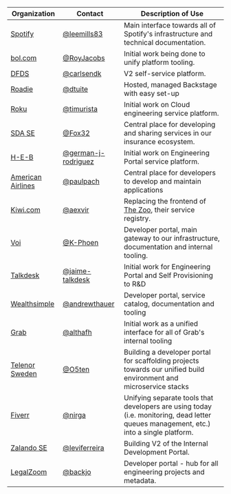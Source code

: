 | Organization                                 | Contact                                                      | Description of Use                                                                                                                     |
| -------------------------------------------- | ------------------------------------------------------------ | -------------------------------------------------------------------------------------------------------------------------------------- |
| [Spotify](https://www.spotify.com)           | [@leemills83](https://github.com/leemills83)                 | Main interface towards all of Spotify's infrastructure and technical documentation.                                                    |
| [bol.com](https://www.bol.com)               | [@RoyJacobs](https://github.com/RoyJacobs)                   | Initial work being done to unify platform tooling.                                                                                     |
| [DFDS](https://www.dfds.com)                 | [@carlsendk](https://github.com/carlsendk)                   | V2 self-service platform.                                                                                                              |
| [Roadie](https://roadie.io)                  | [@dtuite](https://github.com/dtuite)                         | Hosted, managed Backstage with easy set-up                                                                                             |
| [Roku](https://www.roku.com)                 | [@timurista](https://github.com/timurista)                   | Initial work on Cloud engineering service platform.                                                                                    |
| [SDA SE](https://sda.se)                     | [@Fox32](https://github.com/Fox32)                           | Central place for developing and sharing services in our insurance ecosystem.                                                          |
| [H-E-B](https://www.heb.com)                 | [@german-j-rodriguez](https://github.com/german-j-rodriguez) | Initial work on Engineering Portal service platform.                                                                                   |
| [American Airlines](https://www.aa.com)      | [@paulpach](https://github.com/paulpach)                     | Central place for developers to develop and maintain applications                                                                      |
| [Kiwi.com](https://kiwi.com)                 | [@aexvir](https://github.com/aexvir)                         | Replacing the frontend of [The Zoo](https://github.com/kiwicom/the-zoo), their service registry.                                       |
| [Voi](https://www.voiscooters.com/)          | [@K-Phoen](https://github.com/K-Phoen)                       | Developer portal, main gateway to our infrastructure, documentation and internal tooling.                                              |
| [Talkdesk](https://www.talkdesk.com)         | [@jaime-talkdesk](https://github.com/jaime-talkdesk)         | Initial work for Engineering Portal and Self Provisioning to R&D                                                                       |
| [Wealthsimple](https://www.wealthsimple.com) | [@andrewthauer](https://github.com/andrewthauer)             | Developer portal, service catalog, documentation and tooling                                                                           |
| [Grab](https://www.grab.com)                 | [@althafh](https://github.com/althafh)                       | Initial work as a unified interface for all of Grab's internal tooling                                                                 |
| [Telenor Sweden](https://www.telenor.se)     | [@O5ten](https://github.com/O5ten)                           | Building a developer portal for scaffolding projects towards our unified build environment and microservice stacks                     |
| [Fiverr](https://www.fiverr.com)             | [@nirga](https://github.com/nirga)                           | Unifying separate tools that developers are using today (i.e. monitoring, dead letter queues management, etc.) into a single platform. |
| [Zalando SE](https://www.zalando.de)         | [@leviferreira](https://github.com/leviferreira)             | Building V2 of the Internal Development Portal.                                                                                        |
| [LegalZoom](https://legalzoom.com)           | [@backjo](https://github.com/backjo)                         | Developer portal - hub for all engineering projects and metadata.                                                                      |
